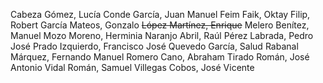 Cabeza Gómez, Lucía
Conde García, Juan Manuel
Feim Faik, Oktay
Filip, Robert
García Mateos, Gonzalo
~~López Martínez, Enrique~~
Melero Benítez, Manuel
Mozo Moreno, Herminia
Naranjo Abril, Raúl
Pérez Labrada, Pedro José
Prado Izquierdo, Francisco José
Quevedo García, Salud
Rabanal Márquez, Fernando Manuel
Romero Cano, Abraham
Tirado Román, José Antonio
Vidal Román, Samuel
Villegas Cobos, José Vicente
